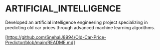# ARTIFICIAL_INTELLIGENCE
Developed an artificial intelligence engineering project specializing in predicting old car prices through advanced machine learning algorithms.

[https://github.com/SnehalJ8994/Old-Car-Price-Predictor/blob/main/README.md]
